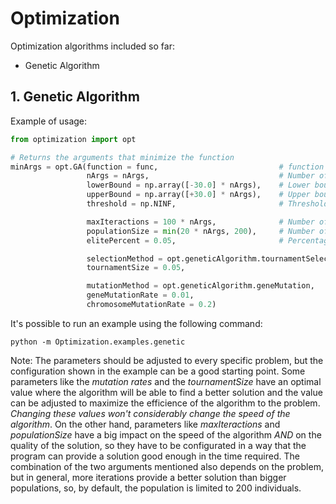 # Optimization
Optimization algorithms included so far:
+ Genetic Algorithm

## 1. Genetic Algorithm
Example of usage:

```python
from optimization import opt

# Returns the arguments that minimize the function
minArgs = opt.GA(function = func,                           # function to be minimized
                 nArgs = nArgs,                             # Number of arguments in the function
                 lowerBound = np.array([-30.0] * nArgs),    # Lower bound of each argument
                 upperBound = np.array([+30.0] * nArgs),    # Upper bound of each argument
                 threshold = np.NINF,                       # Threshold to stop the algorithm

                 maxIteractions = 100 * nArgs,              # Number of generations. The default is 100 * nArgs
                 populationSize = min(20 * nArgs, 200),     # Number of individuals in each generation. Usually it is limited to 200
                 elitePercent = 0.05,                       # Percentage of elite individuals. The default is 5%

                 selectionMethod = opt.geneticAlgorithm.tournamentSelect,   # Selection method
                 tournamentSize = 0.05,                                     # Size of the tournament in percentage of the population (if used)

                 mutationMethod = opt.geneticAlgorithm.geneMutation,        # Mutation method
                 geneMutationRate = 0.01,                                   # Gene mutation rate (if used)
                 chromosomeMutationRate = 0.2)                              # Chromosome mutation rate (if used)
```

It's possible to run an example using the following command:

    python -m Optimization.examples.genetic

Note: The parameters should be adjusted to every specific problem, but the configuration shown in the example can be a good starting point.
Some parameters like the _mutation rates_ and the _tournamentSize_ have an optimal value where the algorithm will be able to find a better solution and the value can be adjusted to maximize the efficience of the algorithm to the problem. *Changing these values won't considerably change the speed of the algorithm*.
On the other hand, parameters like _maxIteractions_ and _populationSize_ have a big impact on the speed of the algorithm *AND* on the quality of the solution, so they have to be configurated in a way that the program can provide a solution good enough in the time required. The combination of the two arguments mentioned also depends on the problem, but in general, more iterations provide a better solution than bigger populations, so, by default, the population is limited to 200 individuals.


